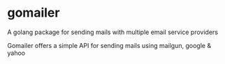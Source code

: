 # gomailer
A golang package for sending mails with multiple email service providers

Gomailer offers a simple API for sending mails using mailgun, google & yahoo

